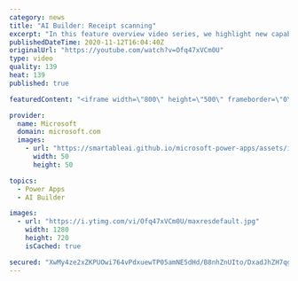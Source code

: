```yaml
---
category: news
title: "AI Builder: Receipt scanning"
excerpt: "In this feature overview video series, we highlight new capabilities included in the latest update to AI Builder.  Receipt scanning is a new AI Builder feature that processes receipts to identify and extract information. The AI model identifies receipt data, merchant information, total price, and taxes"
publishedDateTime: 2020-11-12T16:04:40Z
originalUrl: "https://youtube.com/watch?v=Ofq47xVCm0U"
type: video
quality: 139
heat: 139
published: true

featuredContent: "<iframe width=\"800\" height=\"500\" frameborder=\"0\" src=\"https://www.youtube.com/embed/Ofq47xVCm0U\" allow=\"accelerometer; autoplay; encrypted-media; gyroscope; picture-in-picture\" allowfullscreen></iframe>"

provider:
  name: Microsoft
  domain: microsoft.com
  images:
    - url: "https://smartableai.github.io/microsoft-power-apps/assets/images/organizations/microsoft.com-50x50.jpg"
      width: 50
      height: 50

topics:
  - Power Apps
  - AI Builder

images:
  - url: "https://i.ytimg.com/vi/Ofq47xVCm0U/maxresdefault.jpg"
    width: 1280
    height: 720
    isCached: true

secured: "XwMy4ze2xZKPUOwi764vPdxuewTP05amNE5dHd/B8nhZnUIto/DxadJhZH7qgvaWjWp4XhoN2Ze9gT37XlzufESQD4Q0CYdP/G1Y2ttVyxGxJtrNQdLhfmm+GsHNhAf2IhazP7q0aljEFjlz9clzVE1UCS5uCSPCOlsIxGsZA+S8AFVLgU3fBxbMFmPjSw8Lz0NsA+1ybendRbaLEMeR7Y8d8yyk31C60iXDPExQVSYyDwIYpwZZMGNUpvN1kCWzEJlZUydWlYN5QlqpZOm41CcJs6wWhhczjTGLp5ZbscnoiZzbnaMjxK5U8e11KEBkd0gOC+sx2gR0AMeNzdYglVx4VHf5alJle4UAAwVKDfobKY02Gs2yjOCL7zJjCdu0U+Ti7HcMsI32Ma62BGnYwShLHef/Nmb28zR07F5vQrw=;goIfii48/73O20YSVEnN+Q=="
---
```



